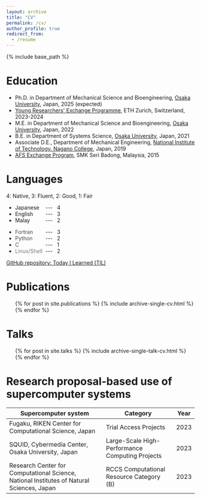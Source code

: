 ```yaml
---
layout: archive
title: "CV"
permalink: /cv/
author_profile: true
redirect_from:
  - /resume
---
```


{% include base_path %}

Education
======
* Ph.D. in Department of Mechanical Science and Bioengineering, [Osaka University][ou], Japan, 2025 (expected)
* [Young Researchers' Exchange Programme][ethyrep], ETH Zurich, Switzerland, 2023-2024
* M.E. in Department of Mechanical Science and Bioengineering, [Osaka University][ou], Japan, 2022
* B.E. in Department of Systems Science, [Osaka University][ou], Japan, 2021
* Associate D.E., Department of Mechanical Engineering, [National Institute of Technology, Nagano College][nitc], Japan, 2019
* [AFS Exchange Program][afs], SMK Seri Badong, Malaysia, 2015
  
Languages
======

4: Native, 3: Fluent, 2: Good, 1: Fair
* <span style="color: #171717; display: inline-block; width: 5.5em; "> Japanese     </span> --- &nbsp; 4
* <span style="color: #171717; display: inline-block; width: 5.5em; "> English      </span> --- &nbsp; 3
* <span style="color: #171717; display: inline-block; width: 5.5em; "> Malay        </span> --- &nbsp; 2
<p style="margin-bottom: 0.5em; "></p>

* <span style="color: #4a4a4a; display: inline-block; width: 5.5em; "> Fortran      </span> --- &nbsp; 3
* <span style="color: #4a4a4a; display: inline-block; width: 5.5em; "> Python       </span> --- &nbsp; 2
* <span style="color: #4a4a4a; display: inline-block; width: 5.5em; "> C            </span> --- &nbsp; 1
* <span style="color: #787878; display: inline-block; width: 5.5em; "> Linux/Shell  </span> --- &nbsp; 2

<i class="fab fa-fw fa-github" aria-hidden="true"></i> <a href="https://github.com/wataiwashi/TIL/" target="_blank">GitHub repository: Today I Learned (TIL)</a>

<p style="margin-bottom: 1.5em; "></p>

Publications
======
  <ul>{% for post in site.publications %}
    {% include archive-single-cv.html %}
  {% endfor %}</ul>
  
Talks
======
  <ul>{% for post in site.talks %}
    {% include archive-single-talk-cv.html %}
  {% endfor %}</ul>

<p style="margin-bottom: 1.5em; "></p>

Research proposal-based use of supercomputer systems
======

|  Supercomputer system  |  Category  |  Year  |
| ---- | ---- | ---- |
|  Fugaku, RIKEN Center for Computational Science, Japan  |  Trial Access Projects  | 2023 |
|  SQUID, Cybermedia Center, Osaka University, Japan  |  Large-Scale High-Performance Computing Projects  | 2023 |
|  Research Center for Computational Science, National Institutes of Natural Sciences, Japan  |  RCCS Computational Resource Category (B)  | 2023 |

  
[ou]:https://www.osaka-u.ac.jp/en
[nitc]:https://www.nagano-nct.ac.jp/english/index.php
[afs]:https://afs.org/
[ethyrep]:https://leadinghouseasia.ethz.ch/funding-instruments/mobility-grants/young-researchers-exchange-programmes/young-researchers--exchange-programme---special-2023-call.html
